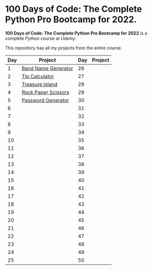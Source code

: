 # 100 Days of Code: The Complete Python Pro Bootcamp for 2022.



**100 Days of Code: The Complete Python Pro Bootcamp for 2022** is a complete *Python* course at *Udemy*.

 This repository has all my projects from the entire course.



| Day  | Project                                      | Day  | Project |
| ---- | -------------------------------------------- | ---- | ------- |
| 1    | [Band Name Generator](./day1/readme_day1.md) | 26   |         |
| 2    | [Tip Calculator](./day_2/readme_day2.md)     | 27   |         |
| 3    | [Treasure Island](./day3/readme_day3.md)     | 28   |         |
| 4    | [Rock Paper Scissors](./day4/readme_day4.md) | 29   |         |
| 5    | [Password Generator](./day5/readmi_day5.md)  | 30   |         |
| 6    |                                              | 31   |         |
| 7    |                                              | 32   |         |
| 8    |                                              | 33   |         |
| 9    |                                              | 34   |         |
| 10   |                                              | 35   |         |
| 11   |                                              | 36   |         |
| 12   |                                              | 37   |         |
| 13   |                                              | 38   |         |
| 14   |                                              | 39   |         |
| 15   |                                              | 40   |         |
| 16   |                                              | 41   |         |
| 17   |                                              | 42   |         |
| 18   |                                              | 43   |         |
| 19   |                                              | 44   |         |
| 20   |                                              | 45   |         |
| 21   |                                              | 46   |         |
| 22   |                                              | 47   |         |
| 23   |                                              | 48   |         |
| 24   |                                              | 49   |         |
| 25   |                                              | 50   |         |

